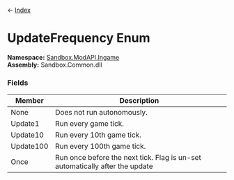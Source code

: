 ← [Index](Api-Index)

# UpdateFrequency Enum

**Namespace:** [Sandbox.ModAPI.Ingame](Sandbox.ModAPI.Ingame)  
**Assembly:** Sandbox.Common.dll

### Fields

|Member|Description|
|---|---|
|None|Does not run autonomously.|
|Update1|Run every game tick.|
|Update10|Run every 10th game tick.|
|Update100|Run every 100th game tick.|
|Once|Run once before the next tick. Flag is un-set automatically after the update|

